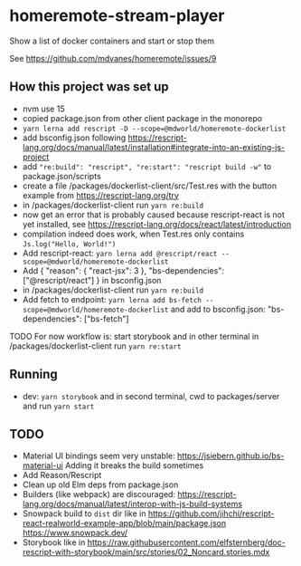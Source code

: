 # homeremote-stream-player

Show a list of docker containers and start or stop them

See https://github.com/mdvanes/homeremote/issues/9

## How this project was set up

- nvm use 15
- copied package.json from other client package in the monorepo
- `yarn lerna add rescript -D --scope=@mdworld/homeremote-dockerlist`
- add bsconfig.json following https://rescript-lang.org/docs/manual/latest/installation#integrate-into-an-existing-js-project
- add `"re:build": "rescript", "re:start": "rescript build -w"` to package.json/scripts
- create a file /packages/dockerlist-client/src/Test.res with the button example from https://rescript-lang.org/try
- in /packages/dockerlist-client run `yarn re:build`
- now get an error that is probably caused because rescript-react is not yet installed, see https://rescript-lang.org/docs/react/latest/introduction
- compilation indeed does work, when Test.res only contains `Js.log("Hello, World!")`
- Add rescript-react: `yarn lerna add @rescript/react --scope=@mdworld/homeremote-dockerlist`
- Add {
  "reason": { "react-jsx": 3 },
  "bs-dependencies": ["@rescript/react"]
} in bsconfig.json
- in /packages/dockerlist-client run `yarn re:build`
- Add fetch to endpoint: `yarn lerna add bs-fetch --scope=@mdworld/homeremote-dockerlist` and add to bsconfig.json: "bs-dependencies": ["bs-fetch"]

TODO For now workflow is: start storybook and in other terminal in /packages/dockerlist-client run `yarn re:start`

## Running

-   dev: `yarn storybook` and in second terminal, cwd to packages/server and run `yarn start`

## TODO

- Material UI bindings seem very unstable: https://jsiebern.github.io/bs-material-ui Adding it breaks the build sometimes
- Add Reason/Rescript
- Clean up old Elm deps from package.json
- Builders (like webpack) are discouraged: https://rescript-lang.org/docs/manual/latest/interop-with-js-build-systems
- Snowpack build to `dist` dir like in https://github.com/jihchi/rescript-react-realworld-example-app/blob/main/package.json https://www.snowpack.dev/
- Storybook like in https://raw.githubusercontent.com/elfsternberg/doc-rescript-with-storybook/main/src/stories/02_Noncard.stories.mdx